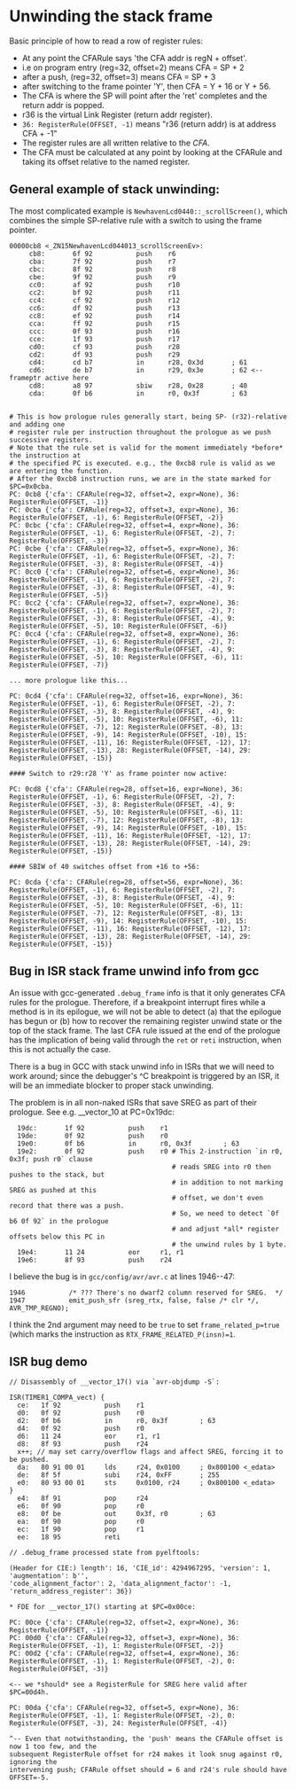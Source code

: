 
Unwinding the stack frame
=========================

Basic principle of how to read a row of register rules:
* At any point the CFARule says 'the CFA addr is regN + offset'.
* i.e on program entry (reg=32, offset=2) means CFA = SP + 2
* after a push, (reg=32, offset=3) means CFA = SP + 3
* after switching to the frame pointer 'Y', then CFA = Y + 16 or Y + 56.
* The CFA is where the SP will point after the 'ret' completes and the return addr is popped.
* r36 is the virtual Link Register (return addr register).
* `36: RegisterRule(OFFSET, -1)` means "r36 (return addr) is at address CFA + -1"
* The register rules are all written relative to the *CFA*.
* The CFA must be calculated at any point by looking at the CFARule and taking its offset relative to
the named register.

General example of stack unwinding:
------------------------------------

The most complicated example is `NewhavenLcd0440::_scrollScreen()`, which combines the simple
SP-relative rule with a switch to using the frame pointer.

```
00000cb8 <_ZN15NewhavenLcd044013_scrollScreenEv>:
     cb8:       6f 92           push    r6
     cba:       7f 92           push    r7
     cbc:       8f 92           push    r8
     cbe:       9f 92           push    r9
     cc0:       af 92           push    r10
     cc2:       bf 92           push    r11
     cc4:       cf 92           push    r12
     cc6:       df 92           push    r13
     cc8:       ef 92           push    r14
     cca:       ff 92           push    r15
     ccc:       0f 93           push    r16
     cce:       1f 93           push    r17
     cd0:       cf 93           push    r28
     cd2:       df 93           push    r29
     cd4:       cd b7           in      r28, 0x3d       ; 61
     cd6:       de b7           in      r29, 0x3e       ; 62 <-- frameptr active here
     cd8:       a8 97           sbiw    r28, 0x28       ; 40
     cda:       0f b6           in      r0, 0x3f        ; 63


# This is how prologue rules generally start, being SP- (r32)-relative and adding one
# register rule per instruction throughout the prologue as we push successive registers.
# Note that the rule set is valid for the moment immediately *before* the instruction at
# the specified PC is executed. e.g., the 0xcb8 rule is valid as we are entering the function.
# After the 0xcb8 instruction runs, we are in the state marked for $PC=0x0cba.
PC: 0cb8 {'cfa': CFARule(reg=32, offset=2, expr=None), 36: RegisterRule(OFFSET, -1)}
PC: 0cba {'cfa': CFARule(reg=32, offset=3, expr=None), 36: RegisterRule(OFFSET, -1), 6: RegisterRule(OFFSET, -2)}
PC: 0cbc {'cfa': CFARule(reg=32, offset=4, expr=None), 36: RegisterRule(OFFSET, -1), 6: RegisterRule(OFFSET, -2), 7: RegisterRule(OFFSET, -3)}
PC: 0cbe {'cfa': CFARule(reg=32, offset=5, expr=None), 36: RegisterRule(OFFSET, -1), 6: RegisterRule(OFFSET, -2), 7: RegisterRule(OFFSET, -3), 8: RegisterRule(OFFSET, -4)}
PC: 0cc0 {'cfa': CFARule(reg=32, offset=6, expr=None), 36: RegisterRule(OFFSET, -1), 6: RegisterRule(OFFSET, -2), 7: RegisterRule(OFFSET, -3), 8: RegisterRule(OFFSET, -4), 9: RegisterRule(OFFSET, -5)}
PC: 0cc2 {'cfa': CFARule(reg=32, offset=7, expr=None), 36: RegisterRule(OFFSET, -1), 6: RegisterRule(OFFSET, -2), 7: RegisterRule(OFFSET, -3), 8: RegisterRule(OFFSET, -4), 9: RegisterRule(OFFSET, -5), 10: RegisterRule(OFFSET, -6)}
PC: 0cc4 {'cfa': CFARule(reg=32, offset=8, expr=None), 36: RegisterRule(OFFSET, -1), 6: RegisterRule(OFFSET, -2), 7: RegisterRule(OFFSET, -3), 8: RegisterRule(OFFSET, -4), 9: RegisterRule(OFFSET, -5), 10: RegisterRule(OFFSET, -6), 11: RegisterRule(OFFSET, -7)}

... more prologue like this...

PC: 0cd4 {'cfa': CFARule(reg=32, offset=16, expr=None), 36: RegisterRule(OFFSET, -1), 6: RegisterRule(OFFSET, -2), 7: RegisterRule(OFFSET, -3), 8: RegisterRule(OFFSET, -4), 9: RegisterRule(OFFSET, -5), 10: RegisterRule(OFFSET, -6), 11: RegisterRule(OFFSET, -7), 12: RegisterRule(OFFSET, -8), 13: RegisterRule(OFFSET, -9), 14: RegisterRule(OFFSET, -10), 15: RegisterRule(OFFSET, -11), 16: RegisterRule(OFFSET, -12), 17: RegisterRule(OFFSET, -13), 28: RegisterRule(OFFSET, -14), 29: RegisterRule(OFFSET, -15)}

#### Switch to r29:r28 'Y' as frame pointer now active:

PC: 0cd8 {'cfa': CFARule(reg=28, offset=16, expr=None), 36: RegisterRule(OFFSET, -1), 6: RegisterRule(OFFSET, -2), 7: RegisterRule(OFFSET, -3), 8: RegisterRule(OFFSET, -4), 9: RegisterRule(OFFSET, -5), 10: RegisterRule(OFFSET, -6), 11: RegisterRule(OFFSET, -7), 12: RegisterRule(OFFSET, -8), 13: RegisterRule(OFFSET, -9), 14: RegisterRule(OFFSET, -10), 15: RegisterRule(OFFSET, -11), 16: RegisterRule(OFFSET, -12), 17: RegisterRule(OFFSET, -13), 28: RegisterRule(OFFSET, -14), 29: RegisterRule(OFFSET, -15)}

#### SBIW of 40 switches offset from +16 to +56:

PC: 0cda {'cfa': CFARule(reg=28, offset=56, expr=None), 36: RegisterRule(OFFSET, -1), 6: RegisterRule(OFFSET, -2), 7: RegisterRule(OFFSET, -3), 8: RegisterRule(OFFSET, -4), 9: RegisterRule(OFFSET, -5), 10: RegisterRule(OFFSET, -6), 11: RegisterRule(OFFSET, -7), 12: RegisterRule(OFFSET, -8), 13: RegisterRule(OFFSET, -9), 14: RegisterRule(OFFSET, -10), 15: RegisterRule(OFFSET, -11), 16: RegisterRule(OFFSET, -12), 17: RegisterRule(OFFSET, -13), 28: RegisterRule(OFFSET, -14), 29: RegisterRule(OFFSET, -15)}
```


Bug in ISR stack frame unwind info from gcc
-------------------------------------------

An issue with gcc-generated `.debug_frame` info is that it only generates CFA rules for the prologue.
Therefore, if a breakpoint interrupt fires while a method is in its epilogue, we will not be able
to detect (a) that the epilogue has begun or (b) how to recover the remaining register unwind state
or the top of the stack frame. The last CFA rule issued at the end of the prologue has the
implication of being valid through the `ret` or `reti` instruction, when this is not actually the
case.

There is a bug in GCC with stack unwind info in ISRs that we will need to work around; since the
debugger's ^C breakpoint is triggered by an ISR, it will be an immediate blocker to proper
stack unwinding.

The problem is in all non-naked ISRs that save SREG as part of their prologue. See e.g. __vector_10
at PC=0x19dc:

```
  19dc:       1f 92           push    r1
  19de:       0f 92           push    r0
  19e0:       0f b6           in      r0, 0x3f        ; 63
  19e2:       0f 92           push    r0 # This 2-instruction `in r0, 0x3f; push r0` clause
                                         # reads SREG into r0 then pushes to the stack, but
                                         # in addition to not marking SREG as pushed at this
                                         # offset, we don't even record that there was a push.
                                         # So, we need to detect `0f b6 0f 92` in the prologue
                                         # and adjust *all* register offsets below this PC in
                                         # the unwind rules by 1 byte.
  19e4:       11 24           eor     r1, r1
  19e6:       8f 93           push    r24
```

I believe the bug is in `gcc/config/avr/avr.c` at lines 1946--47:
```
1946           /* ??? There's no dwarf2 column reserved for SREG.  */
1947           emit_push_sfr (sreg_rtx, false, false /* clr */, AVR_TMP_REGNO);
```

I think the 2nd argument may need to be `true` to set `frame_related_p=true` (which
marks the instruction as `RTX_FRAME_RELATED_P(insn)=1`.

ISR bug demo
---------------

```
// Disassembly of __vector_17() via `avr-objdump -S`:

ISR(TIMER1_COMPA_vect) {
  ce:   1f 92           push    r1
  d0:   0f 92           push    r0
  d2:   0f b6           in      r0, 0x3f        ; 63
  d4:   0f 92           push    r0
  d6:   11 24           eor     r1, r1
  d8:   8f 93           push    r24
  x++; // may set carry/overflow flags and affect SREG, forcing it to be pushed.
  da:   80 91 00 01     lds     r24, 0x0100     ; 0x800100 <_edata>
  de:   8f 5f           subi    r24, 0xFF       ; 255
  e0:   80 93 00 01     sts     0x0100, r24     ; 0x800100 <_edata>
}
  e4:   8f 91           pop     r24
  e6:   0f 90           pop     r0
  e8:   0f be           out     0x3f, r0        ; 63
  ea:   0f 90           pop     r0
  ec:   1f 90           pop     r1
  ee:   18 95           reti

// .debug_frame processed state from pyelftools:

(Header for CIE:) length': 16, 'CIE_id': 4294967295, 'version': 1, 'augmentation': b'',
'code_alignment_factor': 2, 'data_alignment_factor': -1, 'return_address_register': 36})

* FDE for __vector_17() starting at $PC=0x00ce:

PC: 00ce {'cfa': CFARule(reg=32, offset=2, expr=None), 36: RegisterRule(OFFSET, -1)}
PC: 00d0 {'cfa': CFARule(reg=32, offset=3, expr=None), 36: RegisterRule(OFFSET, -1), 1: RegisterRule(OFFSET, -2)}
PC: 00d2 {'cfa': CFARule(reg=32, offset=4, expr=None), 36: RegisterRule(OFFSET, -1), 1: RegisterRule(OFFSET, -2), 0: RegisterRule(OFFSET, -3)}

<-- we *should* see a RegisterRule for SREG here valid after $PC=00d4h.

PC: 00da {'cfa': CFARule(reg=32, offset=5, expr=None), 36: RegisterRule(OFFSET, -1), 1: RegisterRule(OFFSET, -2), 0: RegisterRule(OFFSET, -3), 24: RegisterRule(OFFSET, -4)}

^-- Even that notwithstanding, the 'push' means the CFARule offset is now 1 too few, and the
subsequent RegisterRule offset for r24 makes it look snug against r0, ignoring the
intervening push; CFARule offset should = 6 and r24's rule should have OFFSET=-5.
```

